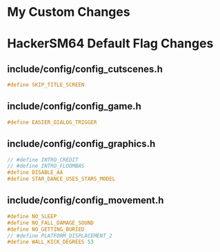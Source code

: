 # My Custom Changes

# HackerSM64 Default Flag Changes
## include/config/config_cutscenes.h
```C
#define SKIP_TITLE_SCREEN
```

## include/config/config_game.h
```C
#define EASIER_DIALOG_TRIGGER
```

## include/config/config_graphics.h
```C
// #define INTRO_CREDIT
// #define INTRO_FLOOMBAS
#define DISABLE_AA
#define STAR_DANCE_USES_STARS_MODEL
```

## include/config/config_movement.h
```C
#define NO_SLEEP
#define NO_FALL_DAMAGE_SOUND
#define NO_GETTING_BURIED
// #define PLATFORM_DISPLACEMENT_2
#define WALL_KICK_DEGREES 53
```
